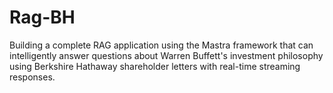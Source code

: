 # Rag-BH
Building a complete RAG application using the Mastra framework that can intelligently answer questions about Warren Buffett's investment philosophy using Berkshire Hathaway shareholder letters with real-time streaming responses.

